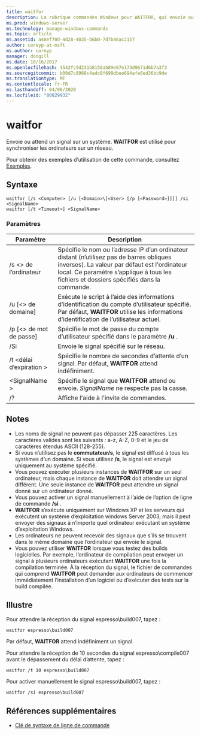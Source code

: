 ```yaml
---
title: waitfor
description: La rubrique commandes Windows pour WAITFOR, qui envoie ou attend un signal sur un système. **WAITFOR** est utilisé pour synchroniser les ordinateurs sur un réseau.
ms.prod: windows-server
ms.technology: manage-windows-commands
ms.topic: article
ms.assetid: a48ef70d-4d28-4035-b6b0-7d7b46ac2157
author: coreyp-at-msft
ms.author: coreyp
manager: dongill
ms.date: 10/16/2017
ms.openlocfilehash: 4542fc9d231b8150ab89e07e173d9671d6b7a3f3
ms.sourcegitcommit: b00d7c8968c4adc8f699dbee694afe6ed36bc9de
ms.translationtype: MT
ms.contentlocale: fr-FR
ms.lasthandoff: 04/08/2020
ms.locfileid: "80829932"
---
```

# <a name="waitfor"></a>waitfor



Envoie ou attend un signal sur un système. **WAITFOR** est utilisé pour synchroniser les ordinateurs sur un réseau.

Pour obtenir des exemples d’utilisation de cette commande, consultez [Exemples](#BKMK_examples).

## <a name="syntax"></a>Syntaxe

```
waitfor [/s <Computer> [/u [<Domain>\]<User> [/p [<Password>]]]] /si <SignalName>
waitfor [/t <Timeout>] <SignalName>
```

### <a name="parameters"></a>Paramètres

|       Paramètre       |                                                                                         Description                                                                                          |
|-----------------------|----------------------------------------------------------------------------------------------------------------------------------------------------------------------------------------------|
|    /s \<> de l’ordinateur     | Spécifie le nom ou l’adresse IP d’un ordinateur distant (n’utilisez pas de barres obliques inverses). La valeur par défaut est l'ordinateur local. Ce paramètre s’applique à tous les fichiers et dossiers spécifiés dans la commande. |
| /u [\<> de domaine\]<User> |                              Exécute le script à l’aide des informations d’identification du compte d’utilisateur spécifié. Par défaut, **WAITFOR** utilise les informations d’identification de l’utilisateur actuel.                               |
|   /p [\<> de mot de passe]    |                                                    Spécifie le mot de passe du compte d’utilisateur spécifié dans le paramètre **/u** .                                                     |
|          /Si          |                                                                        Envoie le signal spécifié sur le réseau.                                                                        |
|     /t \<délai d’expiration >     |                                              Spécifie le nombre de secondes d’attente d’un signal. Par défaut, **WAITFOR** attend indéfiniment.                                               |
|     \<SignalName >     |                                                Spécifie le signal que **WAITFOR** attend ou envoie. *SignalName* ne respecte pas la casse.                                                 |
|          /?           |                                                                             Affiche l'aide à l'invite de commandes.                                                                             |

## <a name="remarks"></a>Notes

-   Les noms de signal ne peuvent pas dépasser 225 caractères. Les caractères valides sont les suivants : a-z, A-Z, 0-9 et le jeu de caractères étendus ASCII (128-255).
-   Si vous n’utilisez pas le **commutateur/s**, le signal est diffusé à tous les systèmes d’un domaine. Si vous utilisez **/s**, le signal est envoyé uniquement au système spécifié.
-   Vous pouvez exécuter plusieurs instances de **WAITFOR** sur un seul ordinateur, mais chaque instance de **WAITFOR** doit attendre un signal différent. Une seule instance de **WAITFOR** peut attendre un signal donné sur un ordinateur donné.
-   Vous pouvez activer un signal manuellement à l’aide de l’option de ligne de commande **/si** .
-   **WAITFOR** s’exécute uniquement sur Windows XP et les serveurs qui exécutent un système d’exploitation windows Server 2003, mais il peut envoyer des signaux à n’importe quel ordinateur exécutant un système d’exploitation Windows.
-   Les ordinateurs ne peuvent recevoir des signaux que s’ils se trouvent dans le même domaine que l’ordinateur qui envoie le signal.
-   Vous pouvez utiliser **WAITFOR** lorsque vous testez des builds logicielles. Par exemple, l’ordinateur de compilation peut envoyer un signal à plusieurs ordinateurs exécutant **WAITFOR** une fois la compilation terminée. À la réception du signal, le fichier de commandes qui comprend **WAITFOR** peut demander aux ordinateurs de commencer immédiatement l’installation d’un logiciel ou d’exécuter des tests sur la build compilée.

## <a name="examples"></a><a name=BKMK_examples></a>Illustre

Pour attendre la réception du signal espresso\build007, tapez :
```
waitfor espresso\build007
```
Par défaut, **WAITFOR** attend indéfiniment un signal.

Pour attendre la réception de 10 secondes du signal espresso\compile007 avant le dépassement du délai d’attente, tapez :
```
waitfor /t 10 espresso\build007
```
Pour activer manuellement le signal espresso\build007, tapez :
```
waitfor /si espresso\build007
```

## <a name="additional-references"></a>Références supplémentaires

- [Clé de syntaxe de ligne de commande](command-line-syntax-key.md)